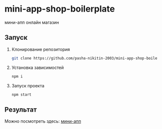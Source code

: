 # mini-app-shop-boilerplate
мини-апп онлайн магазин

## Запуск

1. Клонирование репозитория
   ```bash
   git clone https://github.com/pasha-nikitin-2003/mini-app-shop-boilerplate.git
   ```
2. Установка зависимостей
   ```bash
   npm i
   ```
3. Запуск проекта
   ```bash
   npm start
   ```

## Результат

Можно посмотреть здесь: [мини-апп](https://vk.com/app51654068#/)

